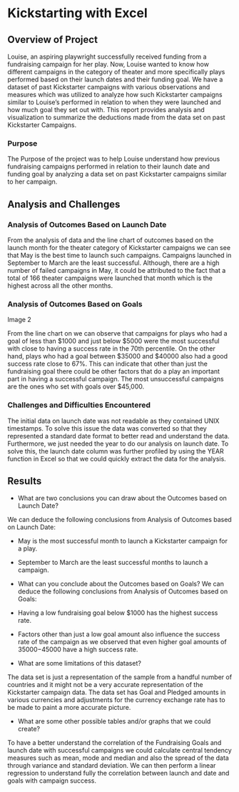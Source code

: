 # Kickstarting with Excel

## Overview of Project

Louise, an aspiring playwright successfully received funding from a fundraising campaign for her play. Now, Louise wanted to know how different campaigns in the category of theater and more specifically plays performed based on their launch dates and their funding goal. We have a dataset of past Kickstarter campaigns with various observations and measures which was utilized to analyze how such Kickstarter campaigns similar to Louise’s performed in relation to when they were launched and how much goal they set out with. This report provides analysis and visualization to summarize the deductions made from the data set on past Kickstarter Campaigns.     

### Purpose

The Purpose of the project was to help Louise understand how previous fundraising campaigns performed in relation to their launch date and funding goal by analyzing a data set on past Kickstarter campaigns similar to her campaign.

## Analysis and Challenges

### Analysis of Outcomes Based on Launch Date


From the analysis of data and the line chart of outcomes based on the launch month for the theater category of Kickstarter campaigns we can see that May is the best time to launch such campaigns. Campaigns launched in September to March are the least successful. Although, there are a high number of failed campaigns in May, it could be attributed to the fact that a total of 166 theater campaigns were launched that month which is the highest across all the other months.


### Analysis of Outcomes Based on Goals
Image 2 

From the line chart on we can observe that campaigns for plays who had a goal of less than $1000 and just below $5000 were the most successful with close to having a success rate in the 70th percentile. On the other hand, plays who had a goal between $35000 and $40000 also had a good success rate close to 67%. This can indicate that other than just the fundraising goal there could be other factors that do a play an important part in having a successful campaign. The most unsuccessful campaigns are the ones who set with goals over $45,000.  


### Challenges and Difficulties Encountered

The initial data on launch date was not readable as they contained UNIX timestamps. To solve this issue the data was converted so that they represented a standard date format to better read and understand the data. Furthermore, we just needed the year to do our analysis on launch date. To solve this, the launch date column was further profiled by using the YEAR function in Excel so that we could quickly extract the data for the analysis.
## Results

- What are two conclusions you can draw about the Outcomes based on Launch Date?

We can deduce the following conclusions from Analysis of Outcomes based on Launch Date: 
-	May is the most successful month to launch a Kickstarter campaign for a play. 
-	September to March are the least successful months to launch a campaign.

- What can you conclude about the Outcomes based on Goals?
We can deduce the following conclusions from Analysis of Outcomes based on Goals:
-	Having a low fundraising goal below $1000 has the highest success rate. 
-	Factors other than just a low goal amount also influence the success rate of the campaign as we observed that even higher goal amounts of $35000-$45000 have a high success rate. 


- What are some limitations of this dataset?

The data set is just a representation of the sample from a handful number of countries and it might not be a very accurate representation of the Kickstarter campaign data. The data set has Goal and Pledged amounts in various currencies and adjustments for the currency exchange rate has to be made to paint a more accurate picture.    

- What are some other possible tables and/or graphs that we could create?

To have a better understand the correlation of the Fundraising Goals and launch date with successful campaigns we could calculate central tendency measures such as mean, mode and median and also the spread of the data through variance and standard deviation. We can then perform a linear regression to understand fully the correlation between launch and date and goals with campaign success.  

